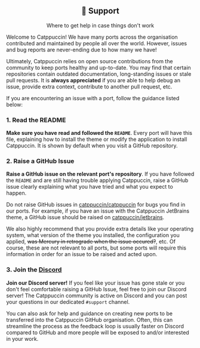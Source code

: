 <div align="center">
  <h2>🫶 Support</h2>
  <p>Where to get help in case things don't work</p>
</div>

Welcome to Catppuccin! We have many ports across the organisation contributed
and maintained by people all over the world. However, issues and bug reports are
never-ending due to how many we have!

Ultimately, Catppuccin relies on open source contributions from the community to
keep ports healthy and up-to-date. You may find that certain repositories
contain outdated documentation, long-standing issues or stale pull requests. It
is **always appreciated** if you are able to help debug an issue, provide extra
context, contribute to another pull request, etc.

If you are encountering an issue with a port, follow the guidance listed below:

### 1. Read the README

**Make sure you have read and followed the `README`**. Every port will have this
file, explaining how to install the theme or modify the application to install
Catppuccin. It is shown by default when you visit a GitHub repository.

### 2. Raise a GitHub Issue

**Raise a GitHub issue on the relevant port's repository**. If you have followed the
`README` and are still having trouble applying Catppuccin, raise a GitHub issue
clearly explaining what you have tried and what you expect to happen.

Do not raise GitHub issues in
[catppuccin/catppuccin](https://github.com/catppuccin/catppuccin) for bugs you
find in our ports. For example, if you have an issue with the Catppuccin
JetBrains theme, a GitHub issue should be raised on
[catppuccin/jetbrains](https://github.com/catppuccin/jetbrains).

We also highly recommend that you provide extra details like your operating
system, what version of the theme you installed, the configuration you applied,
~~was Mercury in retrograde when the issue occured?~~, etc. Of course, these are
not relevant to all ports, but some ports will require this information in order
for an issue to be raised and acted upon.

### 3. Join the [Discord](https://discord.com/servers/catppuccin-907385605422448742)

**Join our Discord server!** If you feel like your issue has gone stale or you
don't feel comfortable raising a GitHub Issue, feel free to join our Discord
server! The Catppuccin community is active on Discord and you can post your
questions in our dedicated `#support` channel.

You can also ask for help and guidance on creating new ports to be transferred
into the Catppuccin GitHub organisation. Often, this can streamline the process
as the feedback loop is usually faster on Discord compared to GitHub and more
people will be exposed to and/or interested in your work.
